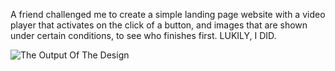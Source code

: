 A friend challenged me to create a simple landing page website with a video player that activates on the click of a button, and images that are shown under certain conditions, to see who finishes first. LUKILY, I DID.

![The Output Of The Design](https://github.com/user-attachments/assets/a7aa82d3-47d7-4763-97ec-e0b8ac208626)
